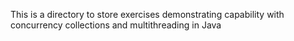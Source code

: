 This is a directory to store exercises demonstrating capability with concurrency collections and multithreading in Java